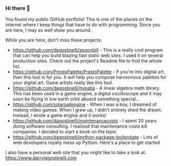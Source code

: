 ### Hi there 👋

You found my public GitHub portfolio!  This is one of the places on the internet where I keep things that have to do with programming. Since you are here, I may as well show you around.

While you are here, don't miss these projects:

- https://github.com/dagostinelli/spoonbill - This is a really cool program that can help you build blazing fast static web sites.  I used it on several production sites.  Check out the project's Readme file to fnid the whole list.
- https://github.com/PrestoPalette/PrestoPalette - If you're into digital art, then this tool is for you. It will help you compose harmonious palettes for your digital art.  Game artists really like this tool.
- https://github.com/dagostinelli/hypatia - A linear algebra math library.  This has been used in a game engine, a digital oscilloscope and it may soon be flying in low earth orbit aboard something special...
- https://github.com/solarsailengine - When I was a boy, I dreamed of making video games.  When I grew up, I didn't entirely shed the dream.  Instead, I wrote a game engine and it works!
- https://github.com/dagostinelli/maintenancecosts - I spent 20 years doing software consulting.  I realized that maintenance costs kill companies.  I decided to start a book on the topic
- https://github.com/dagostinelli/python-package-boilerplate - Lots of web developers royally mess up Python.  Here's a place to get started.

I also have a personal web site that you might like to take a look at.  https://www.darrylagostinelli.com 

<!--
**dagostinelli/dagostinelli** is a ✨ _special_ ✨ repository because its `README.md` (this file) appears on your GitHub profile.

Here are some ideas to get you started:

- 🔭 I’m currently working on ...
- 🌱 I’m currently learning ...
- 👯 I’m looking to collaborate on ...
- 🤔 I’m looking for help with ...
- 💬 Ask me about ...
- 📫 How to reach me: ...
- 😄 Pronouns: ...
- ⚡ Fun fact: ...
-->
